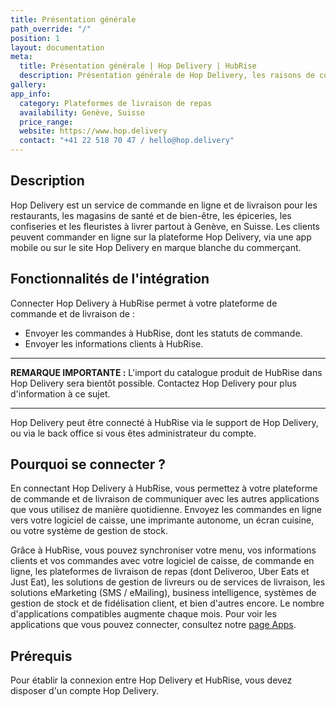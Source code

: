 ```yaml
---
title: Présentation générale
path_override: "/"
position: 1
layout: documentation
meta:
  title: Présentation générale | Hop Delivery | HubRise
  description: Présentation générale de Hop Delivery, les raisons de connecter Hop Delivery à HubRise et les fonctionnalités de l'intégration avec HubRise.
gallery:
app_info:
  category: Plateformes de livraison de repas
  availability: Genève, Suisse
  price_range:
  website: https://www.hop.delivery
  contact: "+41 22 518 70 47 / hello@hop.delivery"
---
```


## Description

Hop Delivery est un service de commande en ligne et de livraison pour les restaurants, les magasins de santé et de bien-être, les épiceries, les confiseries et les fleuristes à livrer partout à Genève, en Suisse. Les clients peuvent commander en ligne sur la plateforme Hop Delivery, via une app mobile ou sur le site Hop Delivery en marque blanche du commerçant.

## Fonctionnalités de l'intégration

Connecter Hop Delivery à HubRise permet à votre plateforme de commande et de livraison de :

- Envoyer les commandes à HubRise, dont les statuts de commande.
- Envoyer les informations clients à HubRise.

---

**REMARQUE IMPORTANTE :** L'import du catalogue produit de HubRise dans Hop Delivery sera bientôt possible. Contactez Hop Delivery pour plus d'information à ce sujet.

---

Hop Delivery peut être connecté à HubRise via le support de Hop Delivery, ou via le back office si vous êtes administrateur du compte.

## Pourquoi se connecter ?

En connectant Hop Delivery à HubRise, vous permettez à votre plateforme de commande et de livraison de communiquer avec les autres applications que vous utilisez de manière quotidienne. Envoyez les commandes en ligne vers votre logiciel de caisse, une imprimante autonome, un écran cuisine, ou votre système de gestion de stock.

Grâce à HubRise, vous pouvez synchroniser votre menu, vos informations clients et vos commandes avec votre logiciel de caisse, de commande en ligne, les plateformes de livraison de repas (dont Deliveroo, Uber Eats et Just Eat), les solutions de gestion de livreurs ou de services de livraison, les solutions eMarketing (SMS / eMailing), business intelligence, systèmes de gestion de stock et de fidélisation client, et bien d'autres encore. Le nombre d'applications compatibles augmente chaque mois. Pour voir les applications que vous pouvez connecter, consultez notre [page Apps](/apps).

## Prérequis

Pour établir la connexion entre Hop Delivery et HubRise, vous devez disposer d'un compte Hop Delivery.
